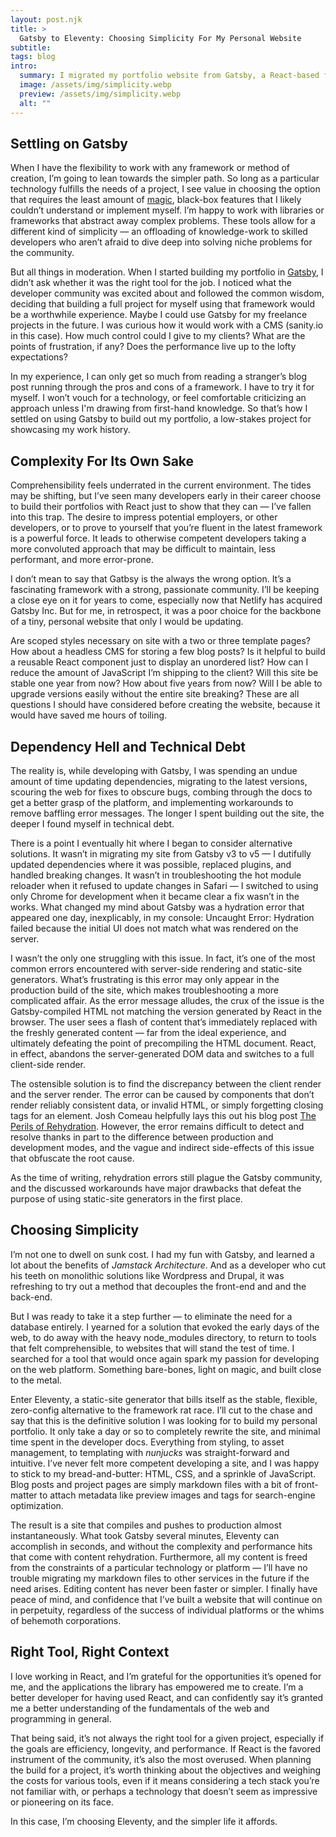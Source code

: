 ```yaml
---
layout: post.njk
title: >
  Gatsby to Eleventy: Choosing Simplicity For My Personal Website
subtitle: 
tags: blog
intro:
  summary: I migrated my portfolio website from Gatsby, a React-based framework, to Eleventy, a simpler, markdown-friendly static-site generator, and discovered some peace of mind.
  image: /assets/img/simplicity.webp
  preview: /assets/img/simplicity.webp
  alt: ""
---
```


## Settling on Gatsby

When I have the flexibility to work with any framework or method of creation, I’m going to lean towards the simpler path. So long as a particular technology fulfills the needs of a project, I see value in choosing the option that requires the least amount of [magic](https://en.wikipedia.org/wiki/Magic_(programming)), black-box features that I likely couldn’t understand or implement myself. I’m happy to work with libraries or frameworks that abstract away complex problems. These tools allow for a different kind of simplicity — an offloading of knowledge-work to skilled developers who aren’t afraid to dive deep into solving niche problems for the community. 

But  all things in moderation. When I started building my portfolio in [Gatsby](https://www.gatsbyjs.com/), I didn’t ask whether it was the right tool for the job. I noticed what the developer community was excited about and followed the common wisdom, deciding that building a full project for myself using that framework would be a worthwhile experience. Maybe I could use Gatsby for my freelance projects in the future. I was curious how it would work with a CMS (sanity.io in this case). How much control could I give to my clients? What are the points of frustration, if any? Does the performance live up to the lofty expectations?

In my experience, I can only get so much from reading a stranger’s blog post running through the pros and cons of a framework. I have to try it for myself. I won’t vouch for a technology, or feel comfortable criticizing an approach unless I'm drawing from first-hand knowledge. So that’s how I settled on using Gatsby to build out my portfolio, a low-stakes project for showcasing my work history.

## Complexity For Its Own Sake

Comprehensibility feels underrated in the current environment. The tides may be shifting, but I’ve seen many developers early in their career choose to build their portfolios with React just to show that they can — I’ve fallen into this trap. The desire to impress potential employers, or other developers, or to prove to yourself that you’re fluent in the latest framework is a powerful force. It leads to otherwise competent developers taking a more convoluted approach that may be difficult to maintain, less performant, and more error-prone.

I don’t mean to say that Gatbsy is the always the wrong option. It’s a fascinating framework with a strong, passionate community. I’ll be keeping a close eye on it for years to come, especially now that Netlify has acquired Gatsby Inc. But for me, in retrospect, it was a poor choice for the backbone of a tiny, personal website that only I would be updating.

Are scoped styles necessary on site with a two or three template pages? How about a headless CMS for storing a few blog posts? Is it helpful to build a reusable React component just to display an unordered list? How can I reduce the amount of JavaScript I’m shipping to the client? Will this site be stable one year from now? How about five years from now? Will I be able to upgrade versions easily without the entire site breaking? These are all questions I should have considered before creating the website, because it would have saved me hours of toiling.

## Dependency Hell and Technical Debt

The reality is, while developing with Gatsby, I was spending an undue amount of time updating dependencies, migrating to the latest versions, scouring the web for fixes to obscure bugs, combing through the docs to get a better grasp of the platform, and implementing workarounds to remove baffling error messages. The longer I spent building out the site, the deeper I found myself in technical debt. 

There is a point I eventually hit where I began to consider alternative solutions. It wasn’t in migrating my site from Gatsby v3 to v5 — I dutifully updated dependencies where it was possible, replaced plugins, and handled breaking changes. It wasn’t in troubleshooting the hot module reloader when it refused to update changes in Safari — I switched to using only Chrome for development when it became clear a fix wasn’t in the works. What changed my mind about Gatsby was a hydration error that appeared one day, inexplicably, in my console: Uncaught Error: Hydration failed because the initial UI does not match what was rendered on the server.

I wasn’t the only one struggling with this issue. In fact, it’s one of the most common errors encountered with server-side rendering and static-site generators. What’s frustrating is this error may only appear in the production build of the site, which makes troubleshooting a more complicated affair. As the error message alludes, the crux of the issue is the Gatsby-compiled HTML not matching the version generated by React in the browser. The user sees a flash of content that’s immediately replaced with the freshly generated content — far from the ideal experience, and ultimately defeating the point of precompiling the HTML document. React, in effect, abandons the server-generated DOM data and switches to a full client-side render. 

The ostensible solution is to find the discrepancy between the client render and the server render. The error can be caused by components that don’t render reliably consistent data, or invalid HTML, or simply forgetting closing tags for an element. Josh Comeau helpfully lays this out his blog post [The Perils of Rehydration](https://www.joshwcomeau.com/react/the-perils-of-rehydration/). However, the error remains difficult to detect and resolve thanks in part to the difference between production and development modes, and the vague and indirect side-effects of this issue that obfuscate the root cause. 

As the time of writing, rehydration errors still plague the Gatsby community, and the discussed workarounds have major drawbacks that defeat the purpose of using static-site generators in the first place.

## Choosing Simplicity

I’m not one to dwell on sunk cost. I had my fun with Gatsby, and learned a lot about the benefits of *Jamstack Architecture*. And as a developer who cut his teeth on monolithic solutions like Wordpress and Drupal, it was refreshing to try out a method that decouples the front-end and and the back-end.

But I was ready to take it a step further — to eliminate the need for a database entirely. I yearned for a solution that evoked the early days of the web, to do away with the heavy node_modules directory, to return to tools that felt comprehensible, to websites that will stand the test of time. I searched for a tool that would once again spark my passion for developing on the web platform. Something bare-bones, light on magic, and built close to the metal.

Enter Eleventy, a static-site generator that bills itself as the stable, flexible, zero-config alternative to the framework rat race. I’ll cut to the chase and say that this is the definitive solution I was looking for to build my personal portfolio. It only take a day or so to completely rewrite the site, and minimal time spent in the developer docs. Everything from styling, to asset management, to templating with *nunjucks* was straight-forward and intuitive. I’ve never felt more competent developing a site, and I was happy to stick to my bread-and-butter: HTML, CSS, and a sprinkle of JavaScript. Blog posts and project pages are simply markdown files with a bit of front-matter to attach metadata like preview images and tags for search-engine optimization.

The result is a site that compiles and pushes to production almost instantaneously. What took Gatsby several minutes, Eleventy can accomplish in seconds, and without the complexity and performance hits that come with content rehydration. Furthermore, all my content is freed from the constraints of a particular technology or platform — I’ll have no trouble migrating my markdown files to other services in the future if the need arises. Editing content has never been faster or simpler. I finally have peace of mind, and confidence that I’ve built a website that will continue on in perpetuity, regardless of the success of individual platforms or the whims of behemoth corporations.

## Right Tool, Right Context

I love working in React, and I’m grateful for the opportunities it’s opened for me, and the applications the library has empowered me to create. I’m a better developer for having used React, and can confidently say it’s granted me a better understanding of the fundamentals of the web and programming in general.

That being said, it’s not always the right tool for a given project, especially if the goals are efficiency, longevity, and performance. If React is the favored instrument of the community, it’s also the most overused. When planning the build for a project, it’s worth thinking about the objectives and weighing the costs for various tools, even if it means considering a tech stack you’re not familiar with, or perhaps a technology that doesn’t seem as impressive or pioneering on its face.

In this case, I’m choosing Eleventy, and the simpler life it affords.
